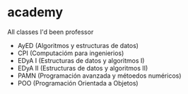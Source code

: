 # academy
 All classes I'd been professor

- AyED (Algoritmos y estructuras de datos)
- CPI (Computacióm para ingenierios)
- EDyA I (Estructuras de datos y algoritmos I)
- EDyA II (Estructuras de datos y algoritmos II)
- PAMN (Programación avanzada y métoedos numéricos)
- POO (Programación Orientada a Objetos)

